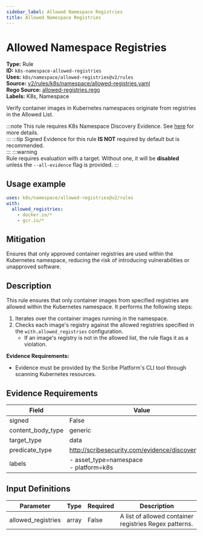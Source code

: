 ```yaml
---
sidebar_label: Allowed Namespace Registries
title: Allowed Namespace Registries
---  
```

# Allowed Namespace Registries  
**Type:** Rule  
**ID:** `k8s-namespace-allowed-registries`  
**Uses:** `k8s/namespace/allowed-registries@v2/rules`  
**Source:** [v2/rules/k8s/namespace/allowed-registries.yaml](https://github.com/scribe-public/sample-policies/blob/main/v2/rules/k8s/namespace/allowed-registries.yaml)  
**Rego Source:** [allowed-registries.rego](https://github.com/scribe-public/sample-policies/blob/main/v2/rules/k8s/namespace/allowed-registries.rego)  
**Labels:** K8s, Namespace  

Verify container images in Kubernetes namespaces originate from registries in the Allowed List.

:::note 
This rule requires K8s Namespace Discovery Evidence. See [here](https://deploy-preview-299--scribe-security.netlify.app/platforms/discover#k8s-discovery) for more details.  
::: 
:::tip 
Signed Evidence for this rule **IS NOT** required by default but is recommended.  
::: 
:::warning  
Rule requires evaluation with a target. Without one, it will be **disabled** unless the `--all-evidence` flag is provided.
::: 

## Usage example

```yaml
uses: k8s/namespace/allowed-registries@v2/rules
with:
  allowed_registries:
    - docker.io/*
    - gcr.io/*
```

## Mitigation  
Ensures that only approved container registries are used within the Kubernetes namespace, reducing the risk of introducing vulnerabilities or unapproved software.



## Description  
This rule ensures that only container images from specified registries are allowed within the Kubernetes namespace.
It performs the following steps:

1. Iterates over the container images running in the namespace.
2. Checks each image's registry against the allowed registries specified in the `with.allowed_registries` configuration.
   - If an image's registry is not in the allowed list, the rule flags it as a violation.

**Evidence Requirements:**
- Evidence must be provided by the Scribe Platform's CLI tool through scanning Kubernetes resources.


## Evidence Requirements  
| Field | Value |
|-------|-------|
| signed | False |
| content_body_type | generic |
| target_type | data |
| predicate_type | http://scribesecurity.com/evidence/discovery/v0.1 |
| labels | - asset_type=namespace<br/>- platform=k8s |

## Input Definitions  
| Parameter | Type | Required | Description |
|-----------|------|----------|-------------|
| allowed_registries | array | False | A list of allowed container registries Regex patterns. |

